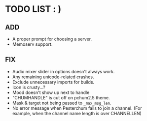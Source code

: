 # TODO LIST : )
## ADD
 - A proper prompt for choosing a server.
 - Memoserv support.

## FIX
- Audio mixer slider in options doesn't always work.
- Any remaining unicode-related crashes.
- Exclude unnecessary imports for builds.
- Icon is crusty...?
- Mood doesn't show up next to handle
- "CHUMHANDLE" is cut off on pchum2.5 theme.
- Mask & target not being passed to ``_max_msg_len``.
- No error message when Pesterchum fails to join a channel. (For example, when the channel name length is over CHANNELLEN)
